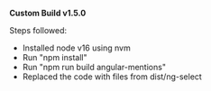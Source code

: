 **Custom Build v1.5.0**

Steps followed:

- Installed node v16 using nvm
- Run "npm install"
- Run "npm run build angular-mentions"
- Replaced the code with files from dist/ng-select
